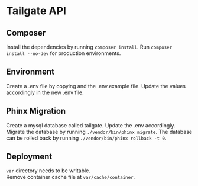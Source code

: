 # Tailgate API

## Composer

Install the dependencies by running `composer install`. Run `composer install --no-dev` for production environments.

## Environment

Create a .env file by copying and the .env.example file. Update the values accordingly in the new .env file.

## Phinx Migration

Create a mysql database called tailgate. Update the .env accordingly.  
Migrate the database by running `./vendor/bin/phinx migrate`. The database can be rolled back by running `./vendor/bin/phinx rollback -t 0`.

## Deployment

`var` directory needs to be writable.  
Remove container cache file at `var/cache/container`.  